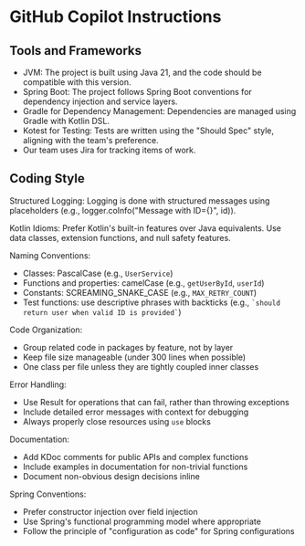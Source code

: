 # GitHub Copilot Instructions

## Tools and Frameworks

- JVM: The project is built using Java 21, and the code should be compatible with this version.
- Spring Boot: The project follows Spring Boot conventions for dependency injection and service layers.
- Gradle for Dependency Management: Dependencies are managed using Gradle with Kotlin DSL.
- Kotest for Testing: Tests are written using the "Should Spec" style, aligning with the team's preference.
- Our team uses Jira for tracking items of work.

## Coding Style

Structured Logging: Logging is done with structured messages using placeholders (e.g., logger.coInfo("Message with ID={}", id)).

Kotlin Idioms: Prefer Kotlin's built-in features over Java equivalents. Use data classes, extension functions, and null safety features.

Naming Conventions:
- Classes: PascalCase (e.g., `UserService`)
- Functions and properties: camelCase (e.g., `getUserById`, `userId`)
- Constants: SCREAMING_SNAKE_CASE (e.g., `MAX_RETRY_COUNT`)
- Test functions: use descriptive phrases with backticks (e.g., `` `should return user when valid ID is provided` ``)

Code Organization:
- Group related code in packages by feature, not by layer
- Keep file size manageable (under 300 lines when possible)
- One class per file unless they are tightly coupled inner classes

Error Handling:
- Use Result<T> for operations that can fail, rather than throwing exceptions
- Include detailed error messages with context for debugging
- Always properly close resources using `use` blocks

Documentation:
- Add KDoc comments for public APIs and complex functions
- Include examples in documentation for non-trivial functions
- Document non-obvious design decisions inline

Spring Conventions:
- Prefer constructor injection over field injection
- Use Spring's functional programming model where appropriate
- Follow the principle of "configuration as code" for Spring configurations
